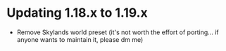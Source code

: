 # Updating 1.18.x to 1.19.x

- Remove Skylands world preset (it's not worth the effort of porting... if anyone wants to maintain it, please dm me)
